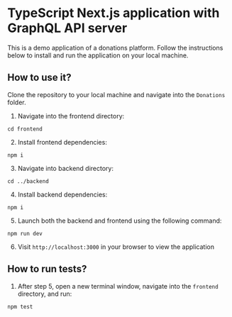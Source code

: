 # TypeScript Next.js application with GraphQL API server

This is a demo application of a donations platform. Follow the instructions below to install and run the application on your local machine.

## How to use it?

Clone the repository to your local machine and navigate into the `Donations` folder.

1. Navigate into the frontend directory:

```
cd frontend
```

2. Install frontend dependencies:

```
npm i
```

3. Navigate into backend directory:

```
cd ../backend
```

4. Install backend dependencies:

```
npm i
```

5. Launch both the backend and frontend using the following command:

```
npm run dev
```

6. Visit `http://localhost:3000` in your browser to view the application

## How to run tests?

1. After step 5, open a new terminal window, navigate into the `frontend` directory, and run:

```
npm test
```
